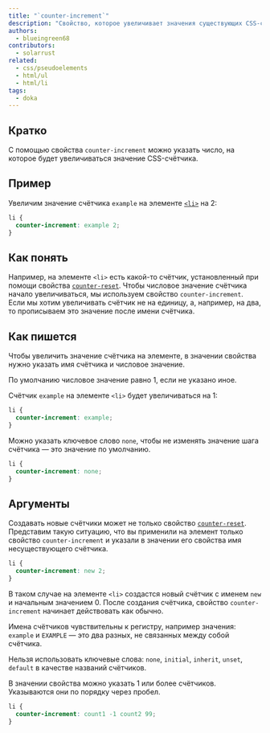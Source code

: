 ```yaml
---
title: "`counter-increment`"
description: "Свойство, которое увеличивает значения существующих CSS-счётчиков."
authors:
  - blueingreen68
contributors:
  - solarrust
related:
  - css/pseudoelements
  - html/ul
  - html/li
tags:
  - doka
---
```


## Кратко

С помощью свойства `counter-increment` можно указать число, на которое будет увеличиваться значение CSS-счётчика.

## Пример

Увеличим значение счётчика `example` на элементе [`<li>`](/html/li/) на 2:

```css
li {
  counter-increment: example 2;
}
```

## Как понять

Например, на элементе `<li>` есть какой-то счётчик, установленный при помощи свойства [`counter-reset`](/css/counter-reset/). Чтобы числовое значение счётчика начало увеличиваться, мы используем свойство `counter-increment`. Если мы хотим увеличивать счётчик не на единицу, а, например, на два, то прописываем это значение после имени счётчика.

## Как пишется

Чтобы увеличить значение счётчика на элементе, в значении свойства нужно указать имя счётчика и числовое значение.

По умолчанию числовое значение равно 1, если не указано иное.

Счётчик `example` на элементе `<li>` будет увеличиваться на 1:

```css
li {
  counter-increment: example;
}
```

Можно указать ключевое слово `none`, чтобы не изменять значение шага счётчика — это значение по умолчанию.

```css
li {
  counter-increment: none;
}
```

## Аргументы

Создавать новые счётчики может не только свойство [`counter-reset`](/css/counter-reset/). Представим такую ситуацию, что вы применили на элемент только свойство `counter-increment` и указали в значении его свойства имя несуществующего счётчика.

```css
li {
  counter-increment: new 2;
}
```

В таком случае на элементе `<li>` создастся новый счётчик с именем `new` и начальным значением 0. После создания счётчика, свойство `counter-increment` начинает действовать как обычно.

Имена счётчиков чувствительны к регистру, например значения: `example` и `EXAMPLE` — это два разных, не связанных между собой счётчика.

Нельзя использовать ключевые слова: `none`, `initial`, `inherit`, `unset`, `default` в качестве названий счётчиков.

В значении свойства можно указать 1 или более счётчиков. Указываются они по порядку через пробел.

```css
li {
  counter-increment: count1 -1 count2 99;
}
```
